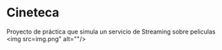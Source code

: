 # Cineteca
Proyecto de práctica que simula un servicio de Streaming sobre peliculas
<img src=img.png" alt=""/>
